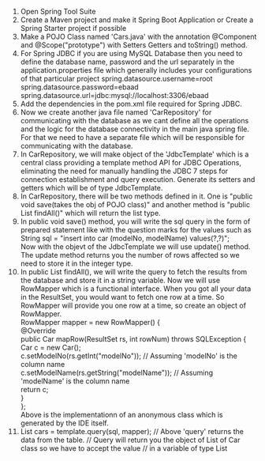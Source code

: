 1. Open Spring Tool Suite
2. Create a Maven project and make it Spring Boot Application or Create a Spring Starter project if possible
3. Make a POJO Class named 'Cars.java' with the annotation @Component and @Scope("prototype") with Setters Getters and toString() method.
4. For Spring JDBC if you are using MySQL Database then you need to define the database name, password and the url separately in the application.properties file which generally includes your configurations of that particular project
spring.datasource.username=root
spring.datasource.password=ebaad
spring.datasource.url=jdbc:mysql://localhost:3306/ebaad
5. Add the dependencies in the pom.xml file required for Spring JDBC.
6.  Now we create another java file named 'CarRepository' for communicating with the database as we cant define all the operations and the logic for the database connectivity in the main java spring file. For that we need to have a separate file which will be responsible for communicating with the database.
7.  In CarRepository, we will make object of the 'JdbcTemplate' which is a central class providing a template method API for JDBC Operations, eliminating the need for manually handling the JDBC 7 steps for connection establishment and query execution. Generate its setters and getters which will be of type JdbcTemplate.
8.  In CarRepository, there will be two methods defined in it. One is "public void save(takes the obj of POJO class)" and another method is "public List<Car> findAll()" which will return the list type.
9.  In public void save() method, you will write the sql query in the form of prepared statement like with the question marks for the values such as <br>
String sql = "insert into car (modelNo, modelName) values(?,?)"; <br>
Now with the objevt of the JdbcTemplate we will use update() method. The update method returns you the number of rows affected so we need to store it in the integer type.
10. In public List<Car> findAll(), we will write the query to fetch the results from the database and store it in a string variable. Now we will use RowMapper which is a functional interface. When you got all your data in the ResultSet, you would want to fetch one row at a time. So RowMapper will provide you one row at a time, so create an object of RowMapper. <br>
RowMapper<Car> mapper = new RowMapper<Car>() { <br>
			@Override <br>
			public Car mapRow(ResultSet rs, int rowNum) throws SQLException { <br>
				Car c = new Car(); <br>
				c.setModelNo(rs.getInt("modelNo"));  // Assuming 'modelNo' is the column name <br>
				c.setModelName(rs.getString("modelName"));  // Assuming 'modelName' is the column name <br>
				return c; <br>
			} <br>
	    }; <br>
Above is the implementationn of an anonymous class which is generated by the IDE itself.
11.  List<Car> cars = template.query(sql, mapper);
	    // Above 'query' returns the data from the table.
	    // Query will return you the object of List of Car class so we have to accept the value
	    // in a variable of type List

